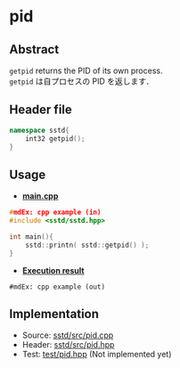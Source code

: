 # pid
## Abstract
`getpid` returns the PID of its own process.  
`getpid` は自プロセスの PID を返します．

## Header file
```cpp
namespace sstd{
    int32 getpid();
}
```

## Usage
- <u>**main.cpp**</u>
```cpp
#mdEx: cpp example (in)
#include <sstd/sstd.hpp>

int main(){
    sstd::printn( sstd::getpid() );
}
```
- <u>**Execution result**</u>
```
#mdEx: cpp example (out)
```

## Implementation
- Source: [sstd/src/pid.cpp](https://github.com/admiswalker/SubStandardLibrary-SSTD-/blob/master/sstd/src/pid.hpp)
- Header: [sstd/src/pid.hpp](https://github.com/admiswalker/SubStandardLibrary-SSTD-/blob/master/sstd/src/pid.hpp)
- Test: [test/pid.hpp](https://github.com/admiswalker/SubStandardLibrary-SSTD-/blob/master/test/pid.hpp)
  (Not implemented yet)


